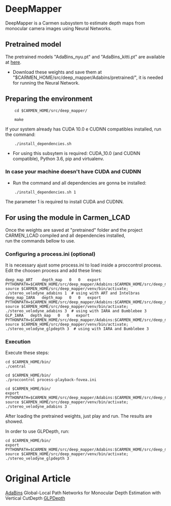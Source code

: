 # DeepMapper

DeepMapper is a Carmen subsystem to estimate depth maps from monocular camera images using Neural Networks. 

## Pretrained model

The pretrained models "AdaBins_nyu.pt" and "AdaBins_kitti.pt" are available at [here](https://1drv.ms/u/s!AuWRnPR26byUmfRxBQ327hc8eXse2Q?e=AQuYZw).
* Download these weights and save them at "$CARMEN_HOME/src/deep_mapper/Adabins/pretrained/", it is needed for running the Neural Network.

## Preparing the environment

```shell
    cd $CARMEN_HOME/src/deep_mapper/
```
```shell
    make
```
If your system already has CUDA 10.0 e CUDNN compatibles installed, run the command:
```shell
    ./install_dependencies.sh
```

* For using this subsytem is required: CUDA_10.0 (and CUDNN compatible), Python 3.6, pip and virtualenv.

### In case your machine doesn't have CUDA and CUDNN
* Run the command and all dependencies are gonna be installed:
```shell
    ./install_dependencies.sh 1
```
The parameter 1 is required to install CUDA and CUDNN.


## For using the module in Carmen_LCAD

 Once the weights are saved at "pretrained" folder and the project CARMEN_LCAD compiled and all dependencies installed, <br/>
 run the commands bellow to use. 
 
### Configuring a process.ini (optional)
It is necessary ajust some process.ini to load inside a proccontrol process. Edit the choosen process and add these lines:
```
deep_map_ART    depth_map   0   0   export PYTHONPATH=$CARMEN_HOME/src/deep_mapper/Adabins:$CARMEN_HOME/src/deep_mapper/Adabins/models/:$PYTHONPATH; source $CARMEN_HOME/src/deep_mapper/venv/bin/activate; ./stereo_velodyne_adabins 1  # using with ART and Intelbras
deep_map_IARA   depth_map   0   0   export PYTHONPATH=$CARMEN_HOME/src/deep_mapper/Adabins:$CARMEN_HOME/src/deep_mapper/Adabins/models/:$PYTHONPATH; source $CARMEN_HOME/src/deep_mapper/venv/bin/activate; ./stereo_velodyne_adabins 3  # using with IARA and Bumblebee 3
GLP_IARA   depth_map   0   0   export PYTHONPATH=$CARMEN_HOME/src/deep_mapper/Adabins:$CARMEN_HOME/src/deep_mapper/Adabins/models/:$PYTHONPATH; source $CARMEN_HOME/src/deep_mapper/venv/bin/activate; ./stereo_velodyne_glpdepth 3  # using with IARA and Bumblebee 3
```

### Execution
Execute these steps:
```shell
cd $CARMEN_HOME/bin/
./central
```
```shell
cd $CARMEN_HOME/bin/
./proccontrol process-playback-fovea.ini
```
```shell
cd $CARMEN_HOME/bin/
export PYTHONPATH=$CARMEN_HOME/src/deep_mapper/Adabins:$CARMEN_HOME/src/deep_mapper/Adabins/models/:$PYTHONPATH; source $CARMEN_HOME/src/deep_mapper/venv/bin/activate; ./stereo_velodyne_adabins 3
```
After loading the pretrained weights, just play and run. The results are showed.

In order to use GLPDepth, run:
```shell
cd $CARMEN_HOME/bin/
export PYTHONPATH=$CARMEN_HOME/src/deep_mapper/Adabins:$CARMEN_HOME/src/deep_mapper/Adabins/models/:$PYTHONPATH; source $CARMEN_HOME/src/deep_mapper/venv/bin/activate; ./stereo_velodyne_glpdepth 3
```


# Original Article
[AdaBins](https://arxiv.org/abs/2011.14141)
Global-Local Path Networks for Monocular Depth Estimation with Vertical CutDepth [GLPDepth](https://arxiv.org/abs/2201.07436)

